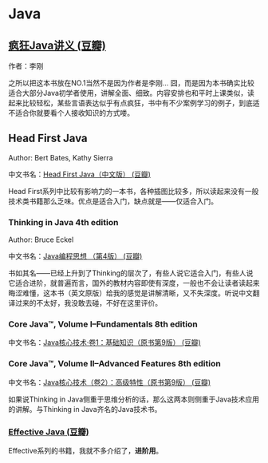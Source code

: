 # Java

## [疯狂Java讲义 (豆瓣)](http://book.douban.com/subject/10436048/)

作者：李刚

之所以把这本书放在NO.1当然不是因为作者是李刚... 囧，而是因为本书确实比较适合大部分Java初学者使用，讲解全面、细致。内容安排也和平时上课类似，读起来比较轻松，某些言语表达似乎有点疯狂，书中有不少案例学习的例子，到底适不适合你就要看个人接收知识的方式喽。

## Head First Java

Author: Bert Bates, Kathy Sierra

中文书名：[Head First Java（中文版） (豆瓣)](http://book.douban.com/subject/2000732/)

Head First系列中比较有影响力的一本书，各种插图比较多，所以读起来没有一般技术类书籍那么乏味。优点是适合入门，缺点就是——仅适合入门。

### Thinking in Java 4th edition

Author: Bruce Eckel

中文书名：[Java编程思想 （第4版） (豆瓣)](http://book.douban.com/subject/2130190/)

书如其名——已经上升到了Thinking的层次了，有些人说它适合入门，有些人说它适合进阶，就普遍而言，国外的教材内容即使有深度，一般也不会让读者读起来晦涩难懂，这本书（英文原版）给我的感觉是讲解清晰，又不失深度。听说中文翻译过来的不太好，我没敢去碰，不好在这里评价。

### Core Java™, Volume I–Fundamentals 8th edition

中文书名：[Java核心技术·卷1：基础知识（原书第9版） (豆瓣)](http://book.douban.com/subject/25762168/)

### Core Java™, Volume II–Advanced Features 8th edition

中文书名：[Java核心技术（卷2）：高级特性（原书第9版） (豆瓣)](http://book.douban.com/subject/25841326/)

如果说Thinking in Java侧重于思维分析的话，那么这两本则侧重于Java技术应用的讲解。与Thinking in Java齐名的Java技术书。

### [Effective Java (豆瓣)](http://book.douban.com/subject/3998727/)

Effective系列的书籍，我就不多介绍了，**进阶用**。
